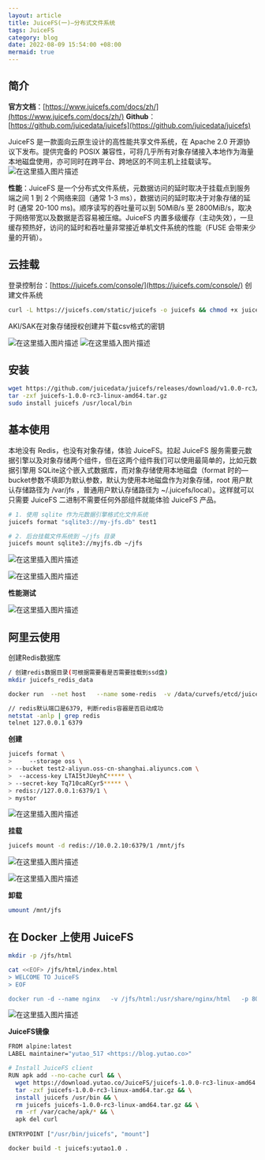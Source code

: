 ```yaml
---
layout: article
title: JuiceFS(一)—分布式文件系统
tags: JuiceFS
category: blog
date: 2022-08-09 15:54:00 +08:00
mermaid: true
---
```

## 简介
**官方文档**：[https://www.juicefs.com/docs/zh/](https://www.juicefs.com/docs/zh/)
**Github**：[https://github.com/juicedata/juicefs](https://github.com/juicedata/juicefs)

JuiceFS 是一款面向云原生设计的高性能共享文件系统，在 Apache 2.0 开源协议下发布。提供完备的 POSIX 兼容性，可将几乎所有对象存储接入本地作为海量本地磁盘使用，亦可同时在跨平台、跨地区的不同主机上挂载读写。
![在这里插入图片描述](https://img-blog.csdnimg.cn/38b962af3bf041389b4a3ad5f80af81e.png)


**性能**：JuiceFS 是一个分布式文件系统，元数据访问的延时取决于挂载点到服务端之间 1 到 2 个网络来回（通常 1-3 ms），数据访问的延时取决于对象存储的延时 (通常 20-100 ms)。顺序读写的吞吐量可以到 50MiB/s 至 2800MiB/s，取决于网络带宽以及数据是否容易被压缩。JuiceFS 内置多级缓存（主动失效），一旦缓存预热好，访问的延时和吞吐量非常接近单机文件系统的性能（FUSE 会带来少量的开销）。

## 云挂载
登录控制台：[https://juicefs.com/console/](https://juicefs.com/console/)
创建文件系统

```bash
curl -L https://juicefs.com/static/juicefs -o juicefs && chmod +x juicefs && sudo ./juicefs mount juicefs-yutao517 /jfs
```
AKI/SAK在对象存储授权创建并下载csv格式的密钥

![在这里插入图片描述](https://img-blog.csdnimg.cn/ba05c876e5184e438203cde61967ec67.png)
![在这里插入图片描述](https://img-blog.csdnimg.cn/36bd669ad267416d9d1f207e5972dae2.png)



## 安装

```bash
wget https://github.com/juicedata/juicefs/releases/download/v1.0.0-rc3/juicefs-1.0.0-rc3-linux-amd64.tar.gz
tar -zxf juicefs-1.0.0-rc3-linux-amd64.tar.gz
sudo install juicefs /usr/local/bin
```

## 基本使用
本地没有 Redis，也没有对象存储，体验 JuiceFS。拉起 JuiceFS 服务需要元数据引擎以及对象存储两个组件，但在这两个组件我们可以使用最简单的，比如元数据引擎用 SQLite这个嵌入式数据库，而对象存储使用本地磁盘（format 时的—bucket参数不填即为默认参数，默认为使用本地磁盘作为对象存储，root 用户默认存储路径为 /var/jfs
，普通用户默认存储路径为 ~/.juicefs/local）。这样就可以只需要 JuiceFS 二进制不需要任何外部组件就能体验 JuiceFS 产品。

```bash
# 1. 使用 sqlite 作为元数据引擎格式化文件系统 
juicefs format "sqlite3://my-jfs.db" test1

# 2. 后台挂载文件系统到 ~/jfs 目录
juicefs mount sqlite3://myjfs.db ~/jfs
```
![在这里插入图片描述](https://img-blog.csdnimg.cn/250648ff25e7493089407bfb0f943665.png)

![在这里插入图片描述](https://img-blog.csdnimg.cn/c2948f226b8a4069aaa115ae49ccaf48.png)

**性能测试**

![在这里插入图片描述](https://img-blog.csdnimg.cn/00b28f293ed44f19a3d853de98cd321e.png)

## 阿里云使用
创建Redis数据库
```bash
/ 创建redis数据目录(可根据需要看是否需要挂载到ssd盘)
mkdir juicefs_redis_data

docker run  --net host   --name some-redis  -v /data/curvefs/etcd/juicefs_redis_data:/data  -d redis

// redis默认端口是6379, 判断redis容器是否启动成功
netstat -anlp | grep redis
telnet 127.0.0.1 6379
```

**创建**
```bash
juicefs format \
>     --storage oss \
> --bucket test2-aliyun.oss-cn-shanghai.aliyuncs.com \
>  --access-key LTAI5tJUeyhC***** \
> --secret-key Tq710caRCyr5***** \
> redis://127.0.0.1:6379/1 \
> mystor
```
![在这里插入图片描述](https://img-blog.csdnimg.cn/47023fcdf75e48a58edd1cf6e9575921.png)

**挂载**
```bash
juicefs mount -d redis://10.0.2.10:6379/1 /mnt/jfs
```
![在这里插入图片描述](https://img-blog.csdnimg.cn/e06ee65a1f9f4d94920cf412d84176db.png)

![在这里插入图片描述](https://img-blog.csdnimg.cn/c308f82239ce40f9b78df87a5e5c6660.png)

**卸载**

```bash
umount /mnt/jfs
```

## 在 Docker 上使用 JuiceFS

```bash
mkdir -p /jfs/html

cat <<EOF> /jfs/html/index.html
> WELCOME TO JuiceFS
> EOF

docker run -d --name nginx   -v /jfs/html:/usr/share/nginx/html   -p 8080:80 nginx
```
![在这里插入图片描述](https://img-blog.csdnimg.cn/3ee20918fef54d70b08a48d008e51525.png)

**JuiceFS镜像**

```bash
FROM alpine:latest
LABEL maintainer="yutao_517 <https://blog.yutao.co>"

# Install JuiceFS client
RUN apk add --no-cache curl && \
  wget https://download.yutao.co/JuiceFS/juicefs-1.0.0-rc3-linux-amd64.tar.gz && \
  tar -zxf juicefs-1.0.0-rc3-linux-amd64.tar.gz && \
  install juicefs /usr/bin && \
  rm juicefs juicefs-1.0.0-rc3-linux-amd64.tar.gz && \
  rm -rf /var/cache/apk/* && \
  apk del curl
  
ENTRYPOINT ["/usr/bin/juicefs", "mount"]
```

```bash
docker build -t juicefs:yutao1.0 .
```
